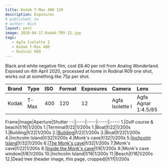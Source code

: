 ```yaml
---
title: Kodak T-Max 400 120
description: Exposures
# published: no
# author: Nick
layout: post
image: 2020-04-17-Kodak-TMY-12.jpg
tags:
   - Agfa Isolette I
   - Kodak T-Max 400
   - Rodinal R09
---
```

Black and white negative film, cost £6.40 per roll from Analog Wonderland. Exposed on 4th April 2020, processed at home in Rodinal R09 one shot, works out at something like 75p per shot.

Brand|Type|ISO|Format|Exposures|Camera|Lens
:----|:---|:--|:-----|:--------|:-----|:----
Kodak|T-Max|400|120|12|Agfa Isolette I|Agfa Agnar 1:4.5/85

Frame|Image|Aperture|Shutter
--:|:----|:----|:----:|:----:
1.|Golf course & beach|f/16|1/200s
1.|Terminal|f/22|1/200s
1.|Boat|f/22|1/200s
1.|Building|f/22|1/200s
2.|[Building](/2020/04/04/self-isoletting-with-Kodak-T-Max-400.html)|f/22|1/200s
3.|Boat|f/22|1/200s
4.|Inchcolm Island|f/32|1/200s
4.|Monk's cave|f/32|1/200s
5.|[Inchcolm Island](/2020/04/04/self-isoletting-with-Kodak-T-Max-400.html)|f/32|1/200s
6.|[The Monk's cave](/2020/04/04/self-isoletting-with-Kodak-T-Max-400.html)|f/32|1/200s
7.|Monk's cave|f/22|1/200s
8.|[Inside the Monk's cave](/2020/04/04/self-isoletting-with-Kodak-T-Max-400.html)|f/8|1/200s
9.|Monk's cave window|f/8|1/200s
10.|Inchcolm Island|f/16|1/200s
11.|Beach|f/16|1/200s
12.|Dead tree (header image, this page, cropped)|f/11|1/200s
